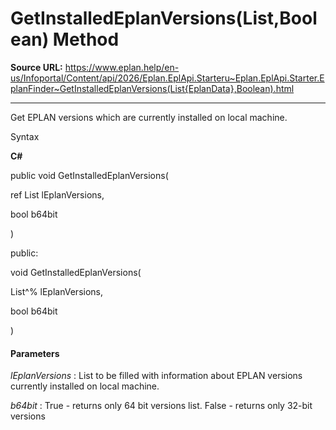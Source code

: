 # GetInstalledEplanVersions(List<EplanData>,Boolean) Method

**Source URL:** https://www.eplan.help/en-us/Infoportal/Content/api/2026/Eplan.EplApi.Starteru~Eplan.EplApi.Starter.EplanFinder~GetInstalledEplanVersions(List{EplanData},Boolean).html

---

Get EPLAN versions which are currently installed on local machine.

Syntax

**C#**



public void GetInstalledEplanVersions( 

   ref List<EplanData> lEplanVersions,

   bool b64bit

)

public:

void GetInstalledEplanVersions( 

   List<EplanData>^% lEplanVersions,

   bool b64bit

)


#### Parameters

*lEplanVersions*
:   List to be filled with information about EPLAN versions currently installed on local machine.

*b64bit*
:   True - returns only 64 bit versions list. False - returns only 32-bit versions
